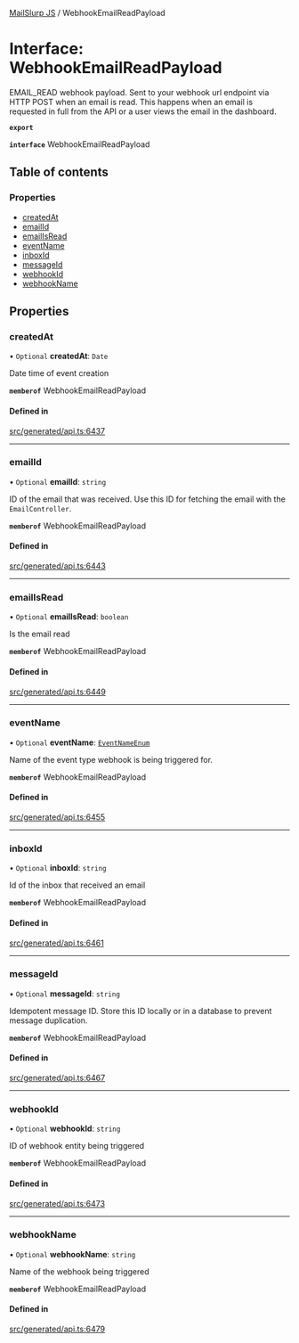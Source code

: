 [MailSlurp JS](../README.md) / WebhookEmailReadPayload

# Interface: WebhookEmailReadPayload

EMAIL_READ webhook payload. Sent to your webhook url endpoint via HTTP POST when an email is read. This happens when an email is requested in full from the API or a user views the email in the dashboard.

**`export`**

**`interface`** WebhookEmailReadPayload

## Table of contents

### Properties

- [createdAt](WebhookEmailReadPayload.md#createdat)
- [emailId](WebhookEmailReadPayload.md#emailid)
- [emailIsRead](WebhookEmailReadPayload.md#emailisread)
- [eventName](WebhookEmailReadPayload.md#eventname)
- [inboxId](WebhookEmailReadPayload.md#inboxid)
- [messageId](WebhookEmailReadPayload.md#messageid)
- [webhookId](WebhookEmailReadPayload.md#webhookid)
- [webhookName](WebhookEmailReadPayload.md#webhookname)

## Properties

### createdAt

• `Optional` **createdAt**: `Date`

Date time of event creation

**`memberof`** WebhookEmailReadPayload

#### Defined in

[src/generated/api.ts:6437](https://github.com/mailslurp/mailslurp-client/blob/6bcf839/src/generated/api.ts#L6437)

___

### emailId

• `Optional` **emailId**: `string`

ID of the email that was received. Use this ID for fetching the email with the `EmailController`.

**`memberof`** WebhookEmailReadPayload

#### Defined in

[src/generated/api.ts:6443](https://github.com/mailslurp/mailslurp-client/blob/6bcf839/src/generated/api.ts#L6443)

___

### emailIsRead

• `Optional` **emailIsRead**: `boolean`

Is the email read

**`memberof`** WebhookEmailReadPayload

#### Defined in

[src/generated/api.ts:6449](https://github.com/mailslurp/mailslurp-client/blob/6bcf839/src/generated/api.ts#L6449)

___

### eventName

• `Optional` **eventName**: [`EventNameEnum`](../enums/WebhookEmailReadPayload.EventNameEnum.md)

Name of the event type webhook is being triggered for.

**`memberof`** WebhookEmailReadPayload

#### Defined in

[src/generated/api.ts:6455](https://github.com/mailslurp/mailslurp-client/blob/6bcf839/src/generated/api.ts#L6455)

___

### inboxId

• `Optional` **inboxId**: `string`

Id of the inbox that received an email

**`memberof`** WebhookEmailReadPayload

#### Defined in

[src/generated/api.ts:6461](https://github.com/mailslurp/mailslurp-client/blob/6bcf839/src/generated/api.ts#L6461)

___

### messageId

• `Optional` **messageId**: `string`

Idempotent message ID. Store this ID locally or in a database to prevent message duplication.

**`memberof`** WebhookEmailReadPayload

#### Defined in

[src/generated/api.ts:6467](https://github.com/mailslurp/mailslurp-client/blob/6bcf839/src/generated/api.ts#L6467)

___

### webhookId

• `Optional` **webhookId**: `string`

ID of webhook entity being triggered

**`memberof`** WebhookEmailReadPayload

#### Defined in

[src/generated/api.ts:6473](https://github.com/mailslurp/mailslurp-client/blob/6bcf839/src/generated/api.ts#L6473)

___

### webhookName

• `Optional` **webhookName**: `string`

Name of the webhook being triggered

**`memberof`** WebhookEmailReadPayload

#### Defined in

[src/generated/api.ts:6479](https://github.com/mailslurp/mailslurp-client/blob/6bcf839/src/generated/api.ts#L6479)
